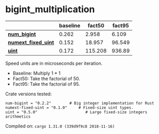 # bigint_multiplication
| | baseline | fact50 | fact95 |
| --- | --- | --- | --- |
| **[num_bigint](https://crates.io/crates/num_bigint)** | 0.262 | 2.958 | 6.109 |
| **[numext_fixed_uint](https://crates.io/crates/numext_fixed_uint)** | 0.152 | 18.957 | 96.549 |
| **[uint](https://crates.io/crates/uint)** | 0.172 | 115.208 | 936.89 |

Speed units are in microseconds per iteration.

* Baseline: Multiply 1 * 1
* Fact50: Take the factorial of 50.
* Fact95: Take the factorial of 95.

Crate versions tested:

    num-bigint = "0.2.2"        # Big integer implementation for Rust
    numext-fixed-uint = "0.1.0"     # Fixed-size uint types.
    uint = "0.5.0"                     # Large fixed-size integers arithmetics

Compiled on: `cargo 1.31.0 (339d9f9c8 2018-11-16)`